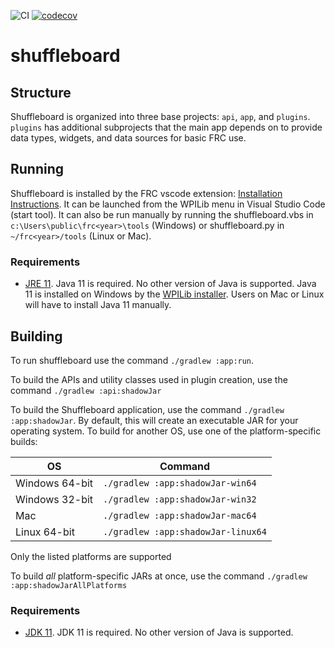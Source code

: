 ![CI](https://github.com/wpilibsuite/shuffleboard/workflows/CI/badge.svg)
[![codecov](https://codecov.io/gh/wpilibsuite/shuffleboard/branch/master/graph/badge.svg)](https://codecov.io/gh/wpilibsuite/shuffleboard)

# shuffleboard


## Structure

Shuffleboard is organized into three base projects: `api`, `app`, and `plugins`. `plugins` has additional
subprojects that the main app depends on to provide data types, widgets, and data sources for basic FRC use.

## Running

Shuffleboard is installed by the FRC vscode extension: [Installation Instructions](http://wpilib.screenstepslive.com/s/currentCS/m/java/l/1027503-installing-c-and-java-development-tools-for-frc).
It can be launched from the WPILib menu in Visual Studio Code (start tool).
It can also be run manually by running the shuffleboard.vbs in `c:\Users\public\frc<year>\tools` (Windows) or
shuffleboard.py in `~/frc<year>/tools` (Linux or Mac).

### Requirements
- [JRE 11](http://jdk.java.net/11/). Java 11 is required.
No other version of Java is supported. Java 11 is installed on Windows by the
[WPILib installer](https://github.com/wpilibsuite/allwpilib/releases). Users on Mac or Linux will have to install Java 11
manually.

## Building

To run shuffleboard use the command `./gradlew :app:run`.

To build the APIs and utility classes used in plugin creation, use the command `./gradlew :api:shadowJar`

To build the Shuffleboard application, use the command `./gradlew :app:shadowJar`. By default, this will create an
executable JAR for your operating system. To build for another OS, use one of the platform-specific builds:

| OS | Command |
|---|---|
| Windows 64-bit | `./gradlew :app:shadowJar-win64` |
| Windows 32-bit | `./gradlew :app:shadowJar-win32` |
| Mac | `./gradlew :app:shadowJar-mac64` |
| Linux 64-bit | `./gradlew :app:shadowJar-linux64` |

Only the listed platforms are supported

To build _all_ platform-specific JARs at once, use the command `./gradlew :app:shadowJarAllPlatforms`

### Requirements
- [JDK 11](http://jdk.java.net/11/). JDK 11 is required.
No other version of Java is supported.
